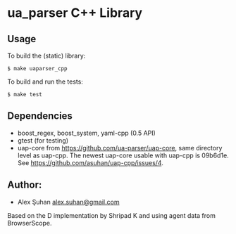 ua_parser C++ Library
=====================

Usage
-----

To build the (static) library:

    $ make uaparser_cpp

To build and run the tests:

    $ make test

Dependencies
------------

* boost_regex, boost_system, yaml-cpp (0.5 API)
* gtest (for testing)
* uap-core from https://github.com/ua-parser/uap-core, same directory level as uap-cpp. The newest uap-core usable with uap-cpp is 09b6d1e. See https://github.com/asuhan/uap-cpp/issues/4.

Author:
-------

  * Alex Şuhan <alex.suhan@gmail.com>

  Based on the D implementation by Shripad K and using agent data from BrowserScope.
